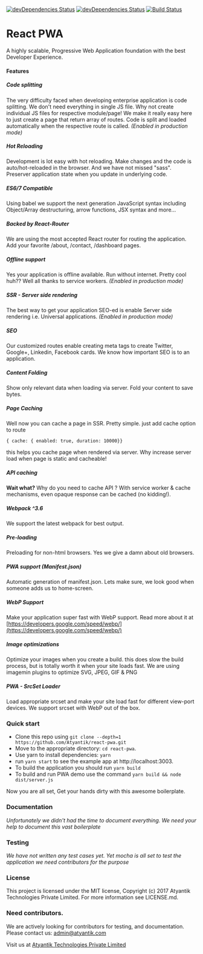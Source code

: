 [![devDependencies Status](https://david-dm.org/Atyantik/react-seo.svg)](https://david-dm.org/Atyantik/react-pwa?type=dev)
[![devDependencies Status](https://david-dm.org/Atyantik/react-seo/dev-status.svg)](https://david-dm.org/Atyantik/react-pwa?type=dev)
[![Build Status](https://travis-ci.org/Atyantik/react-pwa.svg?branch=master)](https://travis-ci.org/Atyantik/react-pwa)


# React PWA
A highly scalable, Progressive Web Application foundation with the best Developer Experience.

#### Features
##### Code splitting
The very difficulty faced when developing enterprise application is code splitting. We don't need everything in single JS file. Why not create individual JS files for respective module/page!
We make it really easy here to just create a page that return array of routes. Code is split and loaded automatically when the respective route is called.
*(Enabled in production mode)*  

##### Hot Reloading
Development is lot easy with hot reloading. Make changes and the code is auto/hot-reloaded in the browser.
And we have not missed "sass". Preserver application state when you update in underlying code.  

##### ES6/7 Compatible
Using babel we support the next generation JavaScript syntax including Object/Array destructuring, arrow functions, JSX syntax and more...  

##### Backed by React-Router
We are using the most accepted React router for routing the application. Add your favorite /about, /contact, /dashboard pages.  

##### Offline support
Yes your application is offline available. Run without internet. Pretty cool huh?? Well all thanks to service workers.
*(Enabled in production mode)*  

##### SSR - Server side rendering
The best way to get your application SEO-ed is enable Server side rendering i.e. Universal applications.
*(Enabled in production mode)*  

##### SEO
Our customized routes enable creating meta tags to create Twitter, Google+, Linkedin, Facebook cards. We know how important SEO is to an application.  

##### Content Folding
Show only relevant data when loading via server. Fold your content to save bytes.  


##### Page Caching
Well now you can cache a page in SSR. Pretty simple. just add cache option to route 

`{ cache: { enabled: true, duration: 10000}}`
 
this helps you cache page when rendered via server. Why increase server load when page is static and cacheable! 

##### API caching
**Wait what?** Why do you need to cache API ? With service worker & cache mechanisms, even opaque response can be cached (no kidding!).  

##### Webpack ^3.6
We support the latest webpack for best output.  

##### Pre-loading
Preloading for non-html browsers. Yes we give a damn about old browsers.  

##### PWA support (Manifest.json)
Automatic generation of manifest.json. Lets make sure, we look good when someone adds us to home-screen.  
  

##### WebP Support 
Make your application super fast with WebP support. Read more about it at
[https://developers.google.com/speed/webp/](https://developers.google.com/speed/webp/)  

##### Image optimizations
Optimize your images when you create a build. this does slow the build process, but is totally worth it when your site loads fast. We are using imagemin plugins to optimize 
SVG, JPEG, GIF & PNG  

##### PWA - SrcSet Loader
Load appropriate srcset and make your site load fast for different view-port devices. We support srcset with WebP out of the box.  


### Quick start

- Clone this repo using `git clone --depth=1 https://github.com/Atyantik/react-pwa.git`
- Move to the appropriate directory: `cd react-pwa`.
- Use yarn to install dependencies: `yarn`
- run `yarn start` to see the example app at http://localhost:3003.
- To build the application you should run `yarn build`
- To build and run PWA demo use the command `yarn build && node dist/server.js`  

Now you are all set, Get your hands dirty with this awesome boilerplate.  

### Documentation
*Unfortunately we didn't had the time to document everything. We need your help to document this vast boilerplate*  

### Testing
*We have not written any test cases yet. Yet mocha is all set to test the application we need contributors for the purpose*  

### License
This project is licensed under the MIT license, Copyright (c) 2017 Atyantik Technologies Private Limited. For more information see LICENSE.md.  


### Need contributors.
We are actively looking for contributors for testing, and documentation.
Please contact us: [admin@atyantik.com](mailto:admin@atyantik.com)

Visit us at [Atyantik Technologies Private Limited](https://www.atyantik.com)
